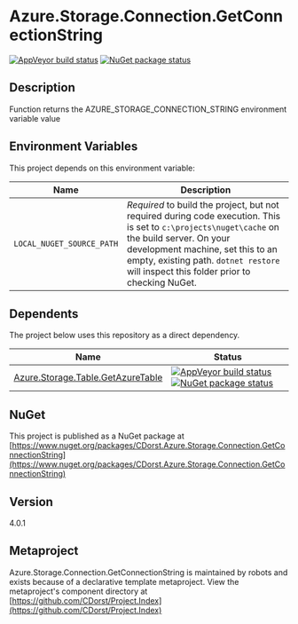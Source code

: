 # Azure.Storage.Connection.GetConnectionString

[![AppVeyor build status](https://img.shields.io/appveyor/ci/cdorst/azure-storage-connection-getconnectionstring.svg?label=AppVeyor&style=for-the-badge)](https://ci.appveyor.com/project/cdorst/azure-storage-connection-getconnectionstring)
[![NuGet package status](https://img.shields.io/nuget/v/CDorst.Azure.Storage.Connection.GetConnectionString.svg?label=NuGet&style=for-the-badge)](https://www.nuget.org/packages/CDorst.Azure.Storage.Connection.GetConnectionString)

## Description

Function returns the AZURE_STORAGE_CONNECTION_STRING environment variable value

## Environment Variables

This project depends on this environment variable:

Name | Description
---- | -----------
`LOCAL_NUGET_SOURCE_PATH` | *Required* to build the project, but not required during code execution. This is set to `c:\projects\nuget\cache` on the build server. On your development machine, set this to an empty, existing path. `dotnet restore` will inspect this folder prior to checking NuGet.

## Dependents

The project below uses this repository as a direct dependency.

Name | Status
---- | ------
[Azure.Storage.Table.GetAzureTable](https://github.com/CDorst./Azure.Storage.Table.GetAzureTable) | [![AppVeyor build status](https://img.shields.io/appveyor/ci/cdorst./azure-storage-table-getazuretable.svg?label=AppVeyor&style=flat-square)](https://ci.appveyor.com/project/cdorst./azure-storage-table-getazuretable) [![NuGet package status](https://img.shields.io/nuget/v/CDorst..Azure.Storage.Table.GetAzureTable.svg?label=NuGet&style=flat-square)](https://www.nuget.org/packages/CDorst..Azure.Storage.Table.GetAzureTable)

## NuGet


This project is published as a NuGet package at [https://www.nuget.org/packages/CDorst.Azure.Storage.Connection.GetConnectionString](https://www.nuget.org/packages/CDorst.Azure.Storage.Connection.GetConnectionString)

## Version

4.0.1

## Metaproject

Azure.Storage.Connection.GetConnectionString is maintained by robots and exists because of a declarative template metaproject. View the metaproject's component directory at [https://github.com/CDorst/Project.Index](https://github.com/CDorst/Project.Index)

